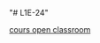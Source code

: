 "# L1E-24" 

[cours open classroom](https://openclassrooms.com/fr/courses/1603881-creez-votre-site-web-avec-html5-et-css3)